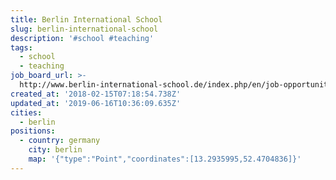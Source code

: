 ```yaml
---
title: Berlin International School
slug: berlin-international-school
description: '#school #teaching'
tags:
  - school
  - teaching
job_board_url: >-
  http://www.berlin-international-school.de/index.php/en/job-opportunities-bis-en.html
created_at: '2018-02-15T07:18:54.738Z'
updated_at: '2019-06-16T10:36:09.635Z'
cities:
  - berlin
positions:
  - country: germany
    city: berlin
    map: '{"type":"Point","coordinates":[13.2935995,52.4704836]}'
---
```



